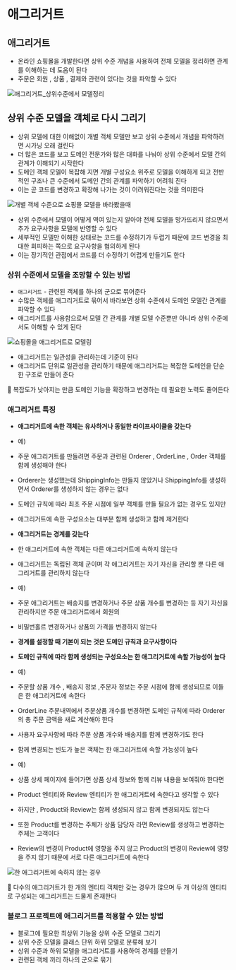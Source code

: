 # 애그리거트

## 애그리거트

- 온라인 쇼핑몰을 개발한다면 상위 수준 개념을 사용하여 전체 모델을 정리하면 관계를 이해하는 데 도움이 된다
- 주문은 회원 , 상품 , 결제와 관련이 있다는 것을 파악할 수 있다

![애그리거트_상위수준에서 모델정리](https://user-images.githubusercontent.com/42866800/159449459-2cc15aa8-6d86-4658-b00c-f5fd2d741f59.png)

## 상위 수준 모델을 객체로 다시 그리기

- 상위 모델에 대한 이해없이 개별 객체 모델만 보고 상위 수준에서 개념을 파악하려면 시가닝 오래 걸린다
- 더 많은 코드를 보고 도메인 전문가와 많은 대화를 나눠야 상위 수준에서 모델 간의 관계가 이해되기 시작한다
- 도메인 객체 모델이 복잡해 지면 개별 구성요소 위주로 모델을 이해하게 되고 전반적인 구조나 큰 수준에서 도메인 간의 관계를 파악하기 어려워 진다
- 이는 곧 코드를 변경하고 확장해 나가는 것이 어려워진다는 것을 의미한다

![개별 객체 수준으로 쇼핑몰 모델을 바라봤을때](https://user-images.githubusercontent.com/42866800/159449529-2057cabf-695e-4ace-ac70-2a85689aa00f.png)

- 상위 수준에서 모델이 어떻게 역여 있는지 알아야 전체 모델을 망가뜨리지 않으면서 추가 요구사항을 모델에 반영할 수 있다
- 세부적인 모델만 이해한 상태로는 코드를 수정하기가 두렵기 때문에 코드 변경을 최대한 회피하는 쪽으로 요구사항을 협의하게 된다
- 이는 장기적인 관점에서 코드를 더 수정하기 어렵게 만들기도 한다

### 상위 수준에서 모델을 조망할 수 있는 방법

- `애그리거트` - 관련된 객체를 하나의 군으로 묶어준다
- 수많은 객체를 애그리거트로 묶어서 바라보면 상위 수준에서 도메인 모델간 관계를 파악할 수 있다
- 애그리거트를 사용함으로써 모델 간 관계를 개별 모델 수준뿐만 아니라 상위 수준에서도 이해할 수 있게 된다

![쇼핑몰을 애그리거트로 모델링](https://user-images.githubusercontent.com/42866800/159449654-fb4c9d13-1c6f-4995-bd9c-d17fffc8b3a5.png)

- 애그리거트는 일관성을 관리하는데 기준이 된다
- 애그리거트 단위로 일관성을 관리하기 때문에 애그리거트는 복잡한 도메인을 단순한 구조로 만들어 준다

<aside>
📌 복잡도가 낮아지는 만큼 도메인 기능을 확장하고 변경하는 데 필요한 노력도 줄어든다

</aside>

### 애그리거트 특징

- **애그리거트에 속한 객체는 유사하거나 동일한 라이프사이클을 갖는다**
- 예)
- 주문 애그리거트를 만들려면 주문과 관련된 Orderer , OrderLine , Order 객체를 함께 생성해야 한다
- Orderer는 생성했는데 ShippingInfo는 만들지 않았거나 ShippingInfo를 생성하면서 Orderer를 생성하지 않는 경우는 없다
- 도메인 규칙에 따라 최초 주문 시점에 일부 객체를 만들 필요가 없는 경우도 있지만
- 애그리거트에 속한 구성요소는 대부분 함께 생성하고 함께 제거한다

- **애그리거트는 경계를 갖는다**
- 한 애그리거트에 속한 객체는 다른 애그리거트에 속하지 않는다
- 애그리거트는 독립된 객체 군이며 각 애그리거트는 자기 자신을 관리할 뿐 다른 애그리거트를 관리하지 않는다
- 예)
- 주문 애그리거트는 배송지를 변경하거나 주문 상품 개수를 변경하는 등 자기 자신을 관리하지만 주문 애그리거트에서 회원의
- 비밀번홀르 변경하거나 상품의 가격을 변경하지 않는다

- **경계를 설정할 때 기본이 되는 것은 도메인 규칙과 요구사항이다**
- **도메인 규칙에 따라 함께 생성되는 구성요소는 한 애그리거트에 속할 가능성이 높다**
- 예)
- 주문할 상품 개수 , 배송지 정보  ,주문자 정보는 주문 시점에 함께 생성되므로 이들은 한 애그리거트에 속한다
- OrderLine 주문내역에서 주문상품 개수를 변경하면 도메인 규칙에 따라 Orderer의 총 주문 금액을 새로 계산해야 한다
- 사용자 요구사항에 따라 주문 상품 개수와 배송지를 함께 변경하기도 한다
- 함께 변경되는 빈도가 높은 객체는 한 애그리거트에 속할 가능성이 높다

- 예)
- 상품 상세 페이지에 들어가면 상품 상세 정보와 함께 리뷰 내용을 보여줘야 한다면
- Product 엔티티와 Review 엔티티가 한 애그리거트에 속한다고 생각할 수 있다
- 하지만 , Product와 Review는 함께 생성되지 않고 함께 변경되지도 않는다
- 또한 Product를 변경하는 주체가 상품 담당자 라면 Review를 생성하고 변경하는 주체는 고객이다
- Review의 변경이 Product에 영향을 주지 않고 Product의 변경이 Review에 영향을 주지 않기 때문에 서로 다른 애그리거트에 속한다

![한 애그리거트에 속하지 않는 경우](https://user-images.githubusercontent.com/42866800/159449704-8d42fcb1-9bcb-458e-a189-8f384bee39da.png)


<aside>
📌 다수의 애그리거트가 한 개의 엔티티 객체만 갖는 경우가 많으며 두 개 이상의 엔티티로 구성되는 에그리거트는 드물게 존재한다

</aside>

### 블로그 프로젝트에 애그리거트를 적용할 수 있는 방법

- 블로그에 필요한 최상위 기능을 상위 수준 모델로 그리기
- 상위 수준 모델을 클래스 단위 하위 모델로 분류해 보기
- 상위 수준과 하위 모델을 애그리거트를 사용하여 경계를 만들기
- 관련된 객체 끼리 하나의 군으로 묶기